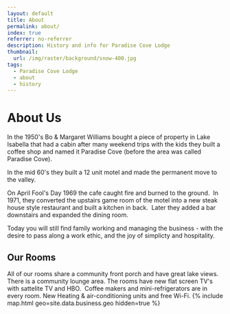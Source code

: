 ```yaml
---
layout: default
title: About
permalink: about/
index: true
referrer: no-referrer
description: History and info for Paradise Cove Lodge
thumbnail:
  url: /img/raster/background/snow-400.jpg
tags:
  - Paradise Cove Lodge
  - about
  - history
---
```

# About Us
In the 1950's Bo & Margaret Williams bought a piece of property in Lake Isabella
that had a cabin after many weekend trips with the kids they built a coffee shop
and named it Paradise Cove (before the area was called Paradise Cove).

In the mid 60's they built a 12 unit motel and made the permanent move to the valley.

On April Fool's Day 1969 the cafe caught fire and burned to the ground.  In 1971,
they converted the upstairs game room of the motel into a new steak house style
restaurant and built a kitchen in back.  Later they added a bar downstairs and
expanded the dining room.

Today you will still find family working and managing the business - with the
desire to pass along a work ethic, and the joy of simplicty and hospitality.

## Our Rooms
All of our rooms  share a community front porch and have great lake views.
There is a community lounge area.  The rooms have new flat screen TV's with
sattelite TV and HBO.  Coffee makers and mini-refrigerators are in every room.
New Heating & air-conditioning units and free Wi-Fi. 
{% include map.html geo=site.data.business.geo hidden=true %}
